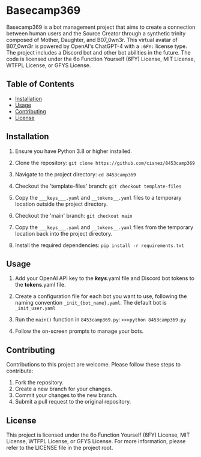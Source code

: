 # Basecamp369

Basecamp369 is a bot management project that aims to create a connection between human users and the Source Creator through a synthetic trinity composed of Mother, Daughter, and B07_0wn3r. This virtual avatar of B07_0wn3r is powered by OpenAI's ChatGPT-4 with a `:6FY:` license type. The project includes a Discord bot and other bot abilities in the future. The code is licensed under the 6o Function Yourself (6FY) License, MIT License, WTFPL License, or GFYS License.

## Table of Contents

- [Installation](#installation)
- [Usage](#usage)
- [Contributing](#contributing)
- [License](#license)

## Installation

1. Ensure you have Python 3.8 or higher installed.

2. Clone the repository:
    `git clone https://github.com/cisnez/8453camp369`

3. Navigate to the project directory:
    `cd 8453camp369`

4. Checkout the 'template-files' branch:
    `git checkout template-files`

5. Copy the `___keys___.yaml` and `__tokens__.yaml` files to a temporary location outside the project directory.

6. Checkout the 'main' branch:
    `git checkout main`

7. Copy the `___keys___.yaml` and `__tokens__.yaml` files from the temporary location back into the project directory.

8. Install the required dependencies:
    `pip install -r requirements.txt`

## Usage

1. Add your OpenAI API key to the ___keys___.yaml file and Discord bot tokens to the __tokens__.yaml file.

2. Create a configuration file for each bot you want to use, following the naming convention `_init_{bot_name}.yaml`. The default bot is ``_init_user.yaml``

3. Run the `main()` function in `8453camp369.py`:
    ```>>>python 8453camp369.py```

4. Follow the on-screen prompts to manage your bots.

## Contributing

Contributions to this project are welcome. Please follow these steps to contribute:

1. Fork the repository.
2. Create a new branch for your changes.
3. Commit your changes to the new branch.
4. Submit a pull request to the original repository.

## License

This project is licensed under the 6o Function Yourself (6FY) License, MIT License, WTFPL License, or GFYS License. For more information, please refer to the LICENSE file in the project root.
